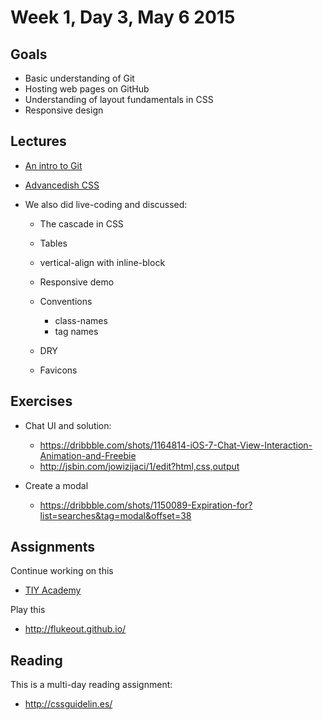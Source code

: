 # Week 1, Day 3, May 6 2015

## Goals

- Basic understanding of Git
- Hosting web pages on GitHub
- Understanding of layout fundamentals in CSS
- Responsive design

## Lectures

- [An intro to Git](https://github.com/tiy-durham-fe-cohort4/resources/blob/master/lessons/git.md)
- [Advancedish CSS](https://github.com/tiy-durham-fe-cohort4/resources/blob/master/lessons/advanced-css.md)

- We also did live-coding and discussed:
  - The cascade in CSS
  - Tables
  - vertical-align with inline-block
  - Responsive demo
  - Conventions
    - class-names
    - tag names
  - DRY
  - Favicons

    <link rel="shortcut icon" href="img/favicon.png">

## Exercises

- Chat UI and solution:
  - https://dribbble.com/shots/1164814-iOS-7-Chat-View-Interaction-Animation-and-Freebie
  - http://jsbin.com/jowizijaci/1/edit?html,css,output

- Create a modal
  - https://dribbble.com/shots/1150089-Expiration-for?list=searches&tag=modal&offset=38
  
## Assignments

Continue working on this

- [TIY Academy](https://github.com/tiy-durham-fe-cohort4/resources/blob/master/assignments/tiy-academy-layout.md)

Play this

- http://flukeout.github.io/

## Reading

This is a multi-day reading assignment:

- http://cssguidelin.es/
